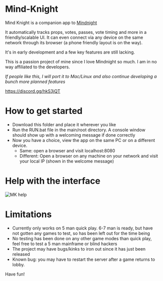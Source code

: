 
# Mind-Knight


Mind Knight is a companion app to [Mindnight](mindnightgame.com)

It automatically tracks props, votes, passes, vote timing and more in a friendly/scalable UI. It can even connect via any device on the same network through its browser (a phone friendly layout is on the way).

It's in early development and a few key features are still lacking.

This is a passion project of mine since I love Mindnight so much. I am in no way affiliated to the developers.

*If people like this, I will port it to Mac/Linux and also continue developing a bunch more planned features*

https://discord.gg/hkS3jQT

# How to get started
* Download this folder and place it wherever you like
* Run the RUN.bat file in the main/root directory. A console window should show up with a welcoming message if done correctly
* Now you have a choice, view the app on the same PC or on a different device.
  * Same: open a browser and visit localhost:8080
  * Different: Open a browser on any machine on your network and visit your local IP (shown in the welcome message)
  
# Help with the interface
![MK help](https://image.ibb.co/idENnq/help.png)

# Limitations
* Currently only works on 5 man quick play. 6-7 man is ready, but have not gotten any games to test, so has been left out for the time being
* No testing has been done on any other game modes than quick play, feel free to test a 5 man mainframe or blind hackers
* The project may have bugs/kinks to iron out since it has just been released
* Known bug: you may have to restart the server after a game returns to lobby.

Have fun!
